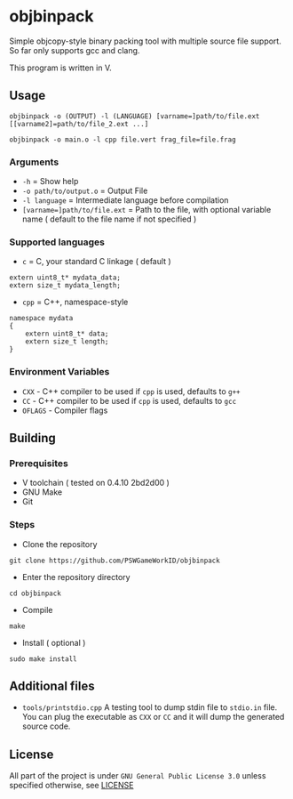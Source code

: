 # objbinpack
Simple objcopy-style binary packing tool with multiple source file support. So far only supports gcc and clang.

This program is written in V.

## Usage
```
objbinpack -o (OUTPUT) -l (LANGUAGE) [varname=]path/to/file.ext [[varname2]=path/to/file_2.ext ...]

objbinpack -o main.o -l cpp file.vert frag_file=file.frag
```

### Arguments
- `-h` = Show help
- `-o path/to/output.o` = Output File
- `-l language` = Intermediate language before compilation
- `[varname=]path/to/file.ext` = Path to the file, with optional variable 
name ( default to the file name if not specified )

### Supported languages
- `c` = C, your standard C linkage ( default )
```
extern uint8_t* mydata_data;
extern size_t mydata_length;
```
- `cpp` = C++, namespace-style
```
namespace mydata
{
    extern uint8_t* data;
    extern size_t length;
}
```

### Environment Variables
- `CXX` - C++ compiler to be used if `cpp` is used, defaults to `g++` 
- `CC` - C++ compiler to be used if `cpp` is used, defaults to `gcc`
- `OFLAGS` - Compiler flags

## Building
### Prerequisites
- V toolchain ( tested on 0.4.10 2bd2d00 )
- GNU Make
- Git

### Steps
- Clone the repository
```
git clone https://github.com/PSWGameWorkID/objbinpack 
```
- Enter the repository directory
```
cd objbinpack 
```
- Compile
```
make
```
- Install ( optional )
```
sudo make install
```

## Additional files
- `tools/printstdio.cpp`
A testing tool to dump stdin file to `stdio.in` file. You can plug the 
executable as `CXX` or `CC` and it will dump the generated source code.

## License
All part of the project is under `GNU General Public License 3.0` unless specified otherwise, see [LICENSE](LICENSE)

